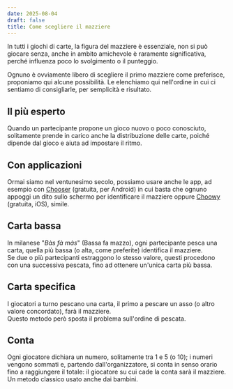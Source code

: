 ```yaml
---
date: 2025-08-04
draft: false
title: Come scegliere il mazziere
---
```


In tutti i giochi di carte, la figura del mazziere è essenziale, non si può giocare senza, anche in ambito amichevole è raramente significativa, perché influenza poco lo svolgimento o il punteggio.

Ognuno è ovviamente libero di scegliere il primo mazziere come preferisce, proponiamo qui alcune possibilità.
Le elenchiamo qui nell'ordine in cui ci sentiamo di consigliarle, per semplicità e risultato.

## Il più esperto

Quando un partecipante propone un gioco nuovo o poco conosciuto,
solitamente prende in carico anche la distribuzione delle carte,
poiché dipende dal  gioco e aiuta ad impostare il ritmo.

## Con applicazioni

Ormai siamo nel ventunesimo secolo, possiamo usare anche le app, ad esempio con [Chooser](https://play.google.com/store/apps/details?id=com.uravgcode.chooserapp) (gratuita, per Android) in cui basta che ognuno appoggi un dito sullo schermo per identificare il mazziere oppure [Choowy](https://apps.apple.com/us/app/id6670456281) (gratuita, iOS), simile.

## Carta bassa

In milanese "_Bàs fà màs_" (Bassa fa mazzo), ogni partecipante pesca una carta, quella più bassa (o alta, come preferite) identifica il mazziere.  
Se due o più partecipanti estraggono lo stesso valore, questi procedono con una successiva pescata,
fino ad ottenere un'unica carta più bassa.

## Carta specifica

I giocatori a turno pescano una carta, il primo a pescare un asso (o altro valore concordato), farà il mazziere.  
Questo metodo però sposta il problema sull'ordine di pescata.

## Conta

Ogni giocatore dichiara un numero, solitamente tra 1 e 5 (o 10); i numeri vengono sommati e, partendo dall'organizzatore, si conta in senso orario fino a raggiungere il totale: il giocatore su cui cade la conta sarà il mazziere.  
Un metodo classico usato anche dai bambini.
